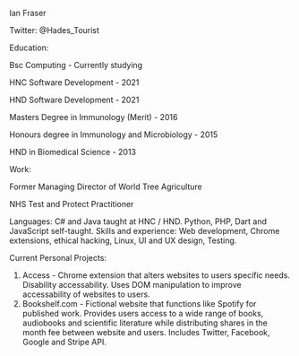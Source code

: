 Ian Fraser

Twitter: @Hades_Tourist

Education:

Bsc Computing - Currently studying

HNC Software Development - 2021

HND Software Development - 2021

Masters Degree in Immunology (Merit) - 2016

Honours degree in Immunology and Microbiology - 2015

HND in Biomedical Science - 2013

Work:

Former Managing Director of World Tree Agriculture

NHS Test and Protect Practitioner

Languages: C# and Java taught at HNC / HND. Python, PHP, Dart and JavaScript self-taught.
Skills and experience: Web development, Chrome extensions, ethical hacking, Linux, UI and UX design, Testing.

Current Personal Projects: 

1. Access - Chrome extension that alters websites to users specific needs. Disability accessability. Uses DOM manipulation to improve accessability of websites to users.
2. Bookshelf.com -  Fictional website that functions like Spotify for published work. Provides users access to a wide range of books, audiobooks and scientific literature while
                    distributing shares in the month fee between website and users. Includes Twitter, Facebook, Google and Stripe API. 
